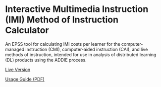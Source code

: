 # Interactive Multimedia Instruction (IMI) Method of Instruction Calculator
An EPSS tool for calculating IMI costs per learner for the computer-managed instruction (CMI), computer-aided instruction (CAI), and live methods of instruction, intended for use in analysis of distributed learning (DL) products using the ADDIE process.

[Live Version](https://tadlp.github.io/imi-cost-calc/)

[Usage Guide (PDF)](https://tadlp.github.io/imi-cost-calc/CECC_EPSS_Usage.pdf)
